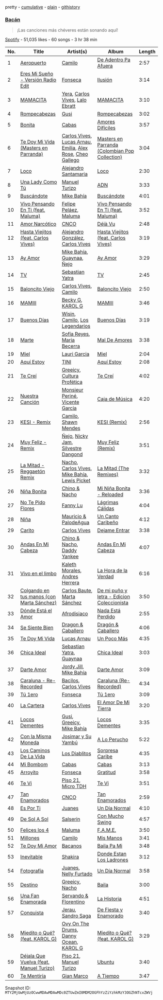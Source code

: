 pretty - [cumulative](/playlists/cumulative/37i9dQZF1DXbhNh5DYTmwV.md) - [plain](/playlists/plain/37i9dQZF1DXbhNh5DYTmwV) - [githistory](https://github.githistory.xyz/mackorone/spotify-playlist-archive/blob/main/playlists/plain/37i9dQZF1DXbhNh5DYTmwV)

### [Bacán](https://open.spotify.com/playlist/37i9dQZF1DXbhNh5DYTmwV)

> ¡Las canciones más chéveres están sonando aquí!

[Spotify](https://open.spotify.com/user/spotify) - 51,035 likes - 60 songs - 3 hr 38 min

| No. | Title | Artist(s) | Album | Length |
|---|---|---|---|---|
| 1 | [Aeropuerto](https://open.spotify.com/track/4v7riPZWyAclrOfUSwD0zp) | [Camilo](https://open.spotify.com/artist/28gNT5KBp7IjEOQoevXf9N) | [De Adentro Pa Afuera](https://open.spotify.com/album/1UTDgnpHmthIsdzSxbhpV2) | 2:57 |
| 2 | [Eres Mi Sueño \- Versión Radio Edit](https://open.spotify.com/track/2BzPF9dX13wqEAo5a3XPR2) | [Fonseca](https://open.spotify.com/artist/53KTldaJ8tHSkYU3nigfwP) | [Ilusión](https://open.spotify.com/album/6f2FlzClPbqLT8c7PJXKHP) | 3:14 |
| 3 | [MAMACITA](https://open.spotify.com/track/7qRDjlalrqWd6QSDAits9b) | [Yera](https://open.spotify.com/artist/1vrahybrKylgwkjhbmOz94), [Carlos Vives](https://open.spotify.com/artist/4vhNDa5ycK0ST968ek7kRr), [Lalo Ebratt](https://open.spotify.com/artist/1GAymyGBvB4gQy5Z5LZ1Wj) | [MAMACITA](https://open.spotify.com/album/6XWurcsY0V3aJGIkDSWYiX) | 3:10 |
| 4 | [Rompecabezas](https://open.spotify.com/track/1wtEo5LAk0Hm405a26DaND) | [Gusi](https://open.spotify.com/artist/7GMRarEViKQmiTUMFZtrfe) | [Rompecabezas](https://open.spotify.com/album/5p788bFZwrslgTpb6AUT4M) | 3:02 |
| 5 | [Bonita](https://open.spotify.com/track/6HNsJQihjxODgGWQafAJau) | [Cabas](https://open.spotify.com/artist/3W4lVkySjtIvd67UUg0F3i) | [Amores Difíciles](https://open.spotify.com/album/01oAsRFo8FXUuvGt16vI8P) | 3:57 |
| 6 | [Te Doy Mi Vida \(Masters en Parranda\)](https://open.spotify.com/track/3Fry7FMN3fmG6IKTW30wlK) | [Carlos Vives](https://open.spotify.com/artist/4vhNDa5ycK0ST968ek7kRr), [Lucas Arnau](https://open.spotify.com/artist/5vLOlJcOKe9DfBC5LeLpSs), [Emilia](https://open.spotify.com/artist/0AqlFI0tz2DsEoJlKSIiT9), [Alex Rose](https://open.spotify.com/artist/2DspEsT7UXGKd2VaaedgG4), [Cheo Gallego](https://open.spotify.com/artist/5VdG4Pm8hryqK7jAkdFlIo) | [Masters en Parranda \(Colombian Pop Collection\)](https://open.spotify.com/album/2XkW29C9NDMzOIOWQvZ1Wt) | 3:04 |
| 7 | [Loco](https://open.spotify.com/track/2PI1tFqXSeJQmgPniuWGda) | [Alejandro Santamaria](https://open.spotify.com/artist/7HXJp9OMIL5tdwZYleuBvy) | [Loco](https://open.spotify.com/album/55o4WYcOPxOlfw1mgVyGA0) | 2:30 |
| 8 | [Una Lady Como Tú](https://open.spotify.com/track/5jf0PmPCHefQ78uAzqIqbj) | [Manuel Turizo](https://open.spotify.com/artist/0tmwSHipWxN12fsoLcFU3B) | [ADN](https://open.spotify.com/album/0CUMVFalkFhZM6Xo0ErxLi) | 3:33 |
| 9 | [Buscándote](https://open.spotify.com/track/7kBpyZF5JCO66IfLzdAQ2F) | [Mike Bahía](https://open.spotify.com/artist/1phfTBIocBW3UwqcYjaEN6) | [Buscándote](https://open.spotify.com/album/054j0gRWCjdL4Oj85NjEIz) | 4:01 |
| 10 | [Vivo Pensando En Ti \(feat\. Maluma\)](https://open.spotify.com/track/0H7cz1bR7w9PulJL7Na774) | [Felipe Peláez](https://open.spotify.com/artist/6dexNK5MjEL8UvmA5MjSgg), [Maluma](https://open.spotify.com/artist/1r4hJ1h58CWwUQe3MxPuau) | [Vivo Pensando En Ti \(feat\. Maluma\)](https://open.spotify.com/album/22GyzVcUc0jsXtnH6TqAyu) | 3:52 |
| 11 | [Amor Narcótico](https://open.spotify.com/track/24LO2UMNHWNoPZnhdAw4TO) | [CNCO](https://open.spotify.com/artist/0eecdvMrqBftK0M1VKhaF4) | [Déjà Vu](https://open.spotify.com/album/3gLXoSKX6H6l1ulUYZTYvz) | 2:48 |
| 12 | [Hasta Viejitos \(feat\. Carlos Vives\)](https://open.spotify.com/track/4bUrpXdPZIJMPUksA8ggDB) | [Alejandro González](https://open.spotify.com/artist/2SzdXGFgRUgygnqrqmsW9W), [Carlos Vives](https://open.spotify.com/artist/4vhNDa5ycK0ST968ek7kRr) | [Hasta Viejitos \(feat\. Carlos Vives\)](https://open.spotify.com/album/7x4fQ2jEy7sJhOyqHGi4TP) | 3:19 |
| 13 | [Ay Amor](https://open.spotify.com/track/2DIhapIzZgaCojayfVUNc7) | [Mike Bahía](https://open.spotify.com/artist/1phfTBIocBW3UwqcYjaEN6), [Guaynaa](https://open.spotify.com/artist/0BqURncJM5B1BBu7UM51eq), [Ñejo](https://open.spotify.com/artist/2OHKEe204spO7G7NcbeO2o) | [Ay Amor](https://open.spotify.com/album/0FmAqrlA3BYvuFvLuH7ron) | 3:29 |
| 14 | [TV](https://open.spotify.com/track/7umNRgkjLJEnGF8Iq8f2rI) | [Sebastian Yatra](https://open.spotify.com/artist/07YUOmWljBTXwIseAUd9TW) | [TV](https://open.spotify.com/album/1QlWbtKAAJnMTxYnLcRupx) | 2:45 |
| 15 | [Baloncito Viejo](https://open.spotify.com/track/1PGoOrdBQyahALB6Vu7HMN) | [Carlos Vives](https://open.spotify.com/artist/4vhNDa5ycK0ST968ek7kRr), [Camilo](https://open.spotify.com/artist/28gNT5KBp7IjEOQoevXf9N) | [Baloncito Viejo](https://open.spotify.com/album/6pXlVFGw6ydQu6aOCEUHDe) | 2:50 |
| 16 | [MAMIII](https://open.spotify.com/track/1ri9ZUkBJVFUdgwzCnfcYs) | [Becky G](https://open.spotify.com/artist/4obzFoKoKRHIphyHzJ35G3), [KAROL G](https://open.spotify.com/artist/790FomKkXshlbRYZFtlgla) | [MAMIII](https://open.spotify.com/album/6GHUywBU0u92lg0Dhrt40R) | 3:46 |
| 17 | [Buenos Días](https://open.spotify.com/track/2MxHuZWC99rsELX9SrCW7K) | [Wisin](https://open.spotify.com/artist/3E6xrwgnVfYCrCs0ePERDz), [Camilo](https://open.spotify.com/artist/28gNT5KBp7IjEOQoevXf9N), [Los Legendarios](https://open.spotify.com/artist/0n6sKrG0xKAf8xmdqeNGke) | [Buenos Días](https://open.spotify.com/album/4bmS0E4xk96TPMC9MXc9Xv) | 3:19 |
| 18 | [Marte](https://open.spotify.com/track/1uK5rDY3BnikyG0sl3tPpc) | [Sofía Reyes](https://open.spotify.com/artist/0haZhu4fFKt0Ag94kZDiz2), [Maria Becerra](https://open.spotify.com/artist/1DxLCyH42yaHKGK3cl5bvG) | [Mal De Amores](https://open.spotify.com/album/3F5VmDv3oeerueNteT7JFc) | 3:38 |
| 19 | [Miel](https://open.spotify.com/track/6ohTBTmcNHe9UzvxAgA9wJ) | [Lauri Garcia](https://open.spotify.com/artist/4RH5rQ6kwIASIwZxWUBNTS) | [Miel](https://open.spotify.com/album/5ARQqCgouMHuaCwIGLeh5B) | 2:04 |
| 20 | [Aquí Estoy](https://open.spotify.com/track/0AjWPhrgNzEAO7FTnQIlEf) | [TINI](https://open.spotify.com/artist/7vXDAI8JwjW531ouMGbfcp) | [Aquí Estoy](https://open.spotify.com/album/3BdctQrrNWKKazV67UXzGK) | 2:08 |
| 21 | [Te Creí](https://open.spotify.com/track/1G2ZDpnDiNoS2hLunRxsvL) | [Greeicy](https://open.spotify.com/artist/5dbaLmK5SHLLg8Z4CcTJpX), [Cultura Profética](https://open.spotify.com/artist/65HuWBUC1d8ty1q6J42Nfi) | [Te Creí](https://open.spotify.com/album/03IYqrR1pFpSIRi323LrwW) | 4:02 |
| 22 | [Nuestra Canción](https://open.spotify.com/track/5reQI13tWWYDLMrGcUF4Mk) | [Monsieur Periné](https://open.spotify.com/artist/36KsCCwgI0Dep97yVJWmkK), [Vicente Garcia](https://open.spotify.com/artist/2Otnykd696YidQYfEGVmNq) | [Caja de Música](https://open.spotify.com/album/4XSLqHHDwqAnjwoMTtx7jC) | 4:20 |
| 23 | [KESI \- Remix](https://open.spotify.com/track/0IqCoZ168iRc9LqfrYgpZy) | [Camilo](https://open.spotify.com/artist/28gNT5KBp7IjEOQoevXf9N), [Shawn Mendes](https://open.spotify.com/artist/7n2wHs1TKAczGzO7Dd2rGr) | [KESI \(Remix\)](https://open.spotify.com/album/00R62QqtlwSpAuwkS5kxB3) | 2:56 |
| 24 | [Muy Feliz \- Remix](https://open.spotify.com/track/2gx1sn3qic8hsZxmsXgp6z) | [Ñejo](https://open.spotify.com/artist/2OHKEe204spO7G7NcbeO2o), [Nicky Jam](https://open.spotify.com/artist/1SupJlEpv7RS2tPNRaHViT), [Silvestre Dangond](https://open.spotify.com/artist/3OcvS8PzSGYMBvLdzY6g3e) | [Muy Feliz \(Remix\)](https://open.spotify.com/album/0Yklgs3augXJTev6xVthdk) | 3:51 |
| 25 | [La Mitad \- Reggaetón Remix](https://open.spotify.com/track/3kngR9LIfI4bW0b6pONy57) | [Nacho](https://open.spotify.com/artist/2ayNSoKPCRAfjp6hQ76hRu), [Carlos Vives](https://open.spotify.com/artist/4vhNDa5ycK0ST968ek7kRr), [Mike Bahía](https://open.spotify.com/artist/1phfTBIocBW3UwqcYjaEN6), [Lewis Picket](https://open.spotify.com/artist/4kgb3OUSqj61KLjxydJPLD) | [La Mitad \(The Remixes\)](https://open.spotify.com/album/7qyQoVHOiy1BnMopH0mpfm) | 3:32 |
| 26 | [Niña Bonita](https://open.spotify.com/track/4u5xLMRN0dgKBFFN8FiNgv) | [Chino & Nacho](https://open.spotify.com/artist/5NS0854TqZQVoRmJKSWtFZ) | [Mi Niña Bonita \- Reloaded](https://open.spotify.com/album/5WdtDMLZ889QUGhstd0r96) | 3:36 |
| 27 | [No Te Pido Flores](https://open.spotify.com/track/2ctc9nwRgXeeIFaFWTRrRl) | [Fanny Lu](https://open.spotify.com/artist/6GRC8segVAr34gm6pjfSoQ) | [Lágrimas Cálidas](https://open.spotify.com/album/49o3kre7XVq6eandibHyQj) | 4:04 |
| 28 | [Niña](https://open.spotify.com/track/6hHxqj04s5BbpoNGz25GUm) | [Mauricio & PalodeAgua](https://open.spotify.com/artist/3odWGV3m6MfdawwEXIyyhr) | [Un Canto Caribeño](https://open.spotify.com/album/6F9yJwO5FdMarbsSlZeQsC) | 4:12 |
| 29 | [Carito](https://open.spotify.com/track/5czkBkWogUvTf2jleGyHaQ) | [Carlos Vives](https://open.spotify.com/artist/4vhNDa5ycK0ST968ek7kRr) | [Dejame Entrar](https://open.spotify.com/album/7qRqrZOCvzZLsNlOawHURC) | 3:38 |
| 30 | [Andas En Mi Cabeza](https://open.spotify.com/track/23WI5V2eD4EyGKxSl7Pyeq) | [Chino & Nacho](https://open.spotify.com/artist/5NS0854TqZQVoRmJKSWtFZ), [Daddy Yankee](https://open.spotify.com/artist/4VMYDCV2IEDYJArk749S6m) | [Andas En Mi Cabeza](https://open.spotify.com/album/0MaeGZFHJa76NUjYux7ygZ) | 4:07 |
| 31 | [Vivo en el limbo](https://open.spotify.com/track/6qvCE9WhoF57af6boMwaOz) | [Kaleth Morales](https://open.spotify.com/artist/1JzCCMAjM3FCr9eM3jp0uH), [Andres Herrera](https://open.spotify.com/artist/2b7FVYTLTkP4YTT0VokeJU) | [La Hora de la Verdad](https://open.spotify.com/album/3Go9Lvj1m9UOzidlfDOFVA) | 6:16 |
| 32 | [Colgando en tus manos \(con Marta Sánchez\)](https://open.spotify.com/track/3UI9I3e1g1y5T3SMfdgfGO) | [Carlos Baute](https://open.spotify.com/artist/3smfreCkyJt7bShaTYpG77), [Marta Sánchez](https://open.spotify.com/artist/368rTiMKMrz3b03az6B14w) | [De mi puño y letra \- Edicion Coleccionista](https://open.spotify.com/album/1cz8fhax6HNiCSE1uuV2Vs) | 3:50 |
| 33 | [Dónde Está el Amor](https://open.spotify.com/track/5GnRzPYfKsnrvnxVDT8OUJ) | [Afrodisiaco](https://open.spotify.com/artist/184bX1ApmIMyWU3TcpTy93) | [Nada Está Perdido](https://open.spotify.com/album/5h3H8naKWOsRnOhs8iO0zS) | 2:55 |
| 34 | [Se Siente Bien](https://open.spotify.com/track/5OWejFBYolv53n4SvVvoYY) | [Dragon & Caballero](https://open.spotify.com/artist/4uRH0vTYaGWjG1MK8K8RPE) | [Dragón & Caballero](https://open.spotify.com/album/6Xj4l9lZzekje9ATHdGRzS) | 4:06 |
| 35 | [Te Doy Mi Vida](https://open.spotify.com/track/2WveHlo9BiLG3ppkjpd3Mc) | [Lucas Arnau](https://open.spotify.com/artist/5vLOlJcOKe9DfBC5LeLpSs) | [Un Poco Más](https://open.spotify.com/album/67xGi3JJ6wiPNWmC50TgZj) | 4:35 |
| 36 | [Chica Ideal](https://open.spotify.com/track/21N4Buj4xsyLb218lYle61) | [Sebastian Yatra](https://open.spotify.com/artist/07YUOmWljBTXwIseAUd9TW), [Guaynaa](https://open.spotify.com/artist/0BqURncJM5B1BBu7UM51eq) | [Chica Ideal](https://open.spotify.com/album/7aS92ROK5rixV65VSRGPct) | 3:03 |
| 37 | [Darte Amor](https://open.spotify.com/track/5sYE0C4VPBmEB1SYGAswh7) | [Jordy Jill](https://open.spotify.com/artist/10IxurTiAiRppIUcayF5iV), [Mike Bahía](https://open.spotify.com/artist/1phfTBIocBW3UwqcYjaEN6) | [Darte Amor](https://open.spotify.com/album/7H167tMzZ3uBzn5ZAweO7W) | 3:09 |
| 38 | [Caraluna \- Re\-Recorded](https://open.spotify.com/track/3SFyIYRWUdeWHBGAwaGyp0) | [Bacilos](https://open.spotify.com/artist/1mux8L6xg2Cmrc7k0wQczl), [Carlos Vives](https://open.spotify.com/artist/4vhNDa5ycK0ST968ek7kRr) | [Caraluna \(Re\-Recorded\)](https://open.spotify.com/album/7mmyLE5xwhRdLueevecKsu) | 4:34 |
| 39 | [Tú 1ero](https://open.spotify.com/track/4pyTcXRw3Bz3zZMWp81v7F) | [Fonseca](https://open.spotify.com/artist/53KTldaJ8tHSkYU3nigfwP) | [Tú 1ero](https://open.spotify.com/album/42WVmjyebCg8XbScD9VwFL) | 3:09 |
| 40 | [La Cartera](https://open.spotify.com/track/0JC81ojQymAE7l1KuJpNCq) | [Carlos Vives](https://open.spotify.com/artist/4vhNDa5ycK0ST968ek7kRr) | [El Amor De Mi Tierra](https://open.spotify.com/album/6KOqhvDPcG9HKntCfiWesH) | 3:20 |
| 41 | [Locos Dementes](https://open.spotify.com/track/1avccdZyIOpCisznKwu47H) | [Gusi](https://open.spotify.com/artist/7GMRarEViKQmiTUMFZtrfe), [Greeicy](https://open.spotify.com/artist/5dbaLmK5SHLLg8Z4CcTJpX), [Mike Bahía](https://open.spotify.com/artist/1phfTBIocBW3UwqcYjaEN6) | [Locos Dementes](https://open.spotify.com/album/49nZLyZDBKph8WzxuLGkF8) | 3:35 |
| 42 | [Con la Misma Moneda](https://open.spotify.com/track/7uxnFapaeICZNrr73vFPUX) | [Josimar y Su Yambú](https://open.spotify.com/artist/25gsQNkL2qTq778NWyughs) | [A Lo Perucho](https://open.spotify.com/album/47vWC16meym2a7mYc1iQnO) | 5:22 |
| 43 | [Los Caminos De La Vida](https://open.spotify.com/track/3xMLWeaF5GejsfnUq9zzn6) | [Los Diablitos](https://open.spotify.com/artist/1f6CQnTy4FKDgLGzp6G2Wd) | [Sorpresa Caribe](https://open.spotify.com/album/3snupj4n5mx4O77YCAYXUC) | 4:35 |
| 44 | [Mi Bombom](https://open.spotify.com/track/29ET4ONM7UGb5fIbLfHoDK) | [Cabas](https://open.spotify.com/artist/3W4lVkySjtIvd67UUg0F3i) | [Cabas](https://open.spotify.com/album/3zOiYPGZRhvWJioOQh4O8s) | 3:13 |
| 45 | [Arroyito](https://open.spotify.com/track/5gRcvozPg8roCPDrd1VBQS) | [Fonseca](https://open.spotify.com/artist/53KTldaJ8tHSkYU3nigfwP) | [Gratitud](https://open.spotify.com/album/7enkpVoHsPr8ry7GSoZHi9) | 3:58 |
| 46 | [Te Vi](https://open.spotify.com/track/059bcIhyc2SBwm6sw2AZzd) | [Piso 21](https://open.spotify.com/artist/4bw2Am3p9ji3mYsXNXtQcd), [Micro TDH](https://open.spotify.com/artist/1aWJsBQa67l72j1VT3D6Ow) | [Te Vi](https://open.spotify.com/album/02XOoh8XrlCc466QkkjGk5) | 3:51 |
| 47 | [Tan Enamorados](https://open.spotify.com/track/4z9b9AbzCw32Azqg8uJ0B6) | [CNCO](https://open.spotify.com/artist/0eecdvMrqBftK0M1VKhaF4) | [Tan Enamorados](https://open.spotify.com/album/0GmPTq9AHYUmbelg8bVamu) | 2:59 |
| 48 | [Es Por Ti](https://open.spotify.com/track/3b1IQflSLrgzYQPGFzI9cl) | [Juanes](https://open.spotify.com/artist/0UWZUmn7sybxMCqrw9tGa7) | [Un Día Normal](https://open.spotify.com/album/2UJCnSqpR3AIuTvWYZLCp1) | 4:10 |
| 49 | [De Sol A Sol](https://open.spotify.com/track/56Zt2aybXpAHIA4dxxKQxF) | [Salserin](https://open.spotify.com/artist/7is4d4FP9QUaV99j5kKDNT) | [Con Mucho Swing](https://open.spotify.com/album/7z3X0HPL6DJwSfxU1hYRaQ) | 4:57 |
| 50 | [Felices los 4](https://open.spotify.com/track/1RouRzlg8OKFeqc6LvdxmB) | [Maluma](https://open.spotify.com/artist/1r4hJ1h58CWwUQe3MxPuau) | [F.A.M.E.](https://open.spotify.com/album/6MoaDh76Fsg0ogW2l7HAFx) | 3:50 |
| 51 | [Millones](https://open.spotify.com/track/3YAnNBdk0uHyakXXzMbNJq) | [Camilo](https://open.spotify.com/artist/28gNT5KBp7IjEOQoevXf9N) | [Mis Manos](https://open.spotify.com/album/1PuH88Md0tzB8UrnBfboJA) | 3:41 |
| 52 | [Te Doy Mi Amor](https://open.spotify.com/track/5cgwBlY1oNdnuNsy4PaXAz) | [Bacanos](https://open.spotify.com/artist/3z3dviTNMzuW5GNEfcZQdP) | [Baila Pa Mi](https://open.spotify.com/album/3V12VqHb3oVpbwFGd3tKGn) | 3:48 |
| 53 | [Inevitable](https://open.spotify.com/track/78dbqYDvx6FOefROApu9w0) | [Shakira](https://open.spotify.com/artist/0EmeFodog0BfCgMzAIvKQp) | [Donde Estan Los Ladrones](https://open.spotify.com/album/5hcKSTqKOLuzJgYIQileAe) | 3:12 |
| 54 | [Fotografía](https://open.spotify.com/track/0dEPlb8waIqRtKpLb3l6So) | [Juanes](https://open.spotify.com/artist/0UWZUmn7sybxMCqrw9tGa7), [Nelly Furtado](https://open.spotify.com/artist/2jw70GZXlAI8QzWeY2bgRc) | [Un Día Normal](https://open.spotify.com/album/2UJCnSqpR3AIuTvWYZLCp1) | 3:58 |
| 55 | [Destino](https://open.spotify.com/track/041Kcvnw8nOdq8xiRibPTG) | [Greeicy](https://open.spotify.com/artist/5dbaLmK5SHLLg8Z4CcTJpX), [Nacho](https://open.spotify.com/artist/2ayNSoKPCRAfjp6hQ76hRu) | [Baila](https://open.spotify.com/album/0ZrbrBx1Rkc7hq3hDKdOmH) | 3:00 |
| 56 | [Una Fan Enamorada](https://open.spotify.com/track/07EGbR4e9MznCDPuWGcD93) | [Servando & Florentino](https://open.spotify.com/artist/2sU7vdIXtvChlnXIcUliVe) | [La Historia](https://open.spotify.com/album/4VOSk2bhh4ubQcbCbL1uqZ) | 4:51 |
| 57 | [Conquista](https://open.spotify.com/track/5ggqIFvnoswPWPEOsbuEi7) | [Jerau](https://open.spotify.com/artist/39YL6FS5gUvd8DCTV9FfSP), [Sandro Saga](https://open.spotify.com/artist/750HPQc7msH8oQTEtBXV03) | [De Fiesta y Enamorado](https://open.spotify.com/album/3xpurWwnP0ufKMR9osTwxK) | 3:40 |
| 58 | [Miedito o Qué? \(feat\. KAROL G\)](https://open.spotify.com/track/7MoZgM6AsQaZw14WnKopuy) | [Ovy On The Drums](https://open.spotify.com/artist/3m5qlPf2OkihLz3dRYnkPA), [Danny Ocean](https://open.spotify.com/artist/5H1nN1SzW0qNeUEZvuXjAj), [KAROL G](https://open.spotify.com/artist/790FomKkXshlbRYZFtlgla) | [Miedito o Qué? \(feat\. KAROL G\)](https://open.spotify.com/album/6TRoxZTx8HtZ2B3U7c1jVC) | 3:29 |
| 59 | [Déjala Que Vuelva \(feat\. Manuel Turizo\)](https://open.spotify.com/track/1j6xOGusnyXq3l6IryKF3G) | [Piso 21](https://open.spotify.com/artist/4bw2Am3p9ji3mYsXNXtQcd), [Manuel Turizo](https://open.spotify.com/artist/0tmwSHipWxN12fsoLcFU3B) | [Ubuntu](https://open.spotify.com/album/0sGGdQF7f03jwgaD9qhtUQ) | 3:40 |
| 60 | [Te Mentiría](https://open.spotify.com/track/3LSRGvBWTdnUBJC32oBFnZ) | [Gian Marco](https://open.spotify.com/artist/2gDqGAadPIPiA7LtmNn74g) | [A Tiempo](https://open.spotify.com/album/6sjzlisCVw3NUAUV5q9tCd) | 3:47 |

Snapshot ID: `MTY2MjUwMjUzOCwwMDAwMDAwMDc0ZTUwZmI0MDM2OGFhYzZiYzhkMzY3OGZhNTcxZWVj`
